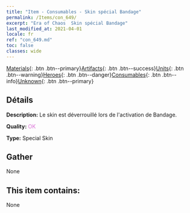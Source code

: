 ```yaml
---
title: "Item - Consumables - Skin spécial Bandage"
permalink: /Items/con_649/
excerpt: "Era of Chaos  Skin spécial Bandage"
last_modified_at: 2021-04-01
locale: fr
ref: "con_649.md"
toc: false
classes: wide
---
```

 [Materials](/fr/Items/){: .btn .btn--primary}[Artifacts](/fr/Items/Artifacts/){: .btn .btn--success}[Units](/fr/Items/Units/){: .btn .btn--warning}[Heroes](/fr/Items/Heroes/){: .btn .btn--danger}[Consumables](/fr/Items/Consumables/){: .btn .btn--info}[Unknown](/fr/Items/Unknown/){: .btn .btn--primary}

## Détails
 **Description:** Le skin est déverrouillé lors de l'activation de Bandage.

 **Quality:** <span style="color: #DA70D6">OK</span>

 **Type:** Special Skin

## Gather

  None

## This item contains:

  None

